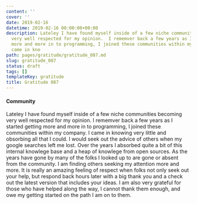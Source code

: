 ```yaml
---
content: ''
cover: ''
date: 2019-02-16
datetime: 2019-02-16 00:00:00+00:00
description: Lateley I have found myself inside of a few niche communities becoming
  very well respected for my opinion.  I rememver back a few years as I started getting
  more and more in to programming, I joined these communities within my company.  I
  came in kno
path: pages/gratitude/gratitude_087.md
slug: gratitude_087
status: draft
tags: []
templateKey: gratitude
title: Gratitude 087
---
```


#### Community

Lateley I have found myself inside of a few niche communities becoming very well respected for my opinion.  I rememver back a few years as I started getting more and more in to programming, I joined these communities within my company.  I came in knowing very little and obsorbing all that I could.  I would seek out the advice of others when my google searches left me lost.  Over the years I absorbed quite a bit of this internal knowlege base and a heap of knowlege from open sources.  As the years have gone by many of the folks I looked up to are gone or absent from the community.  I am finding others seeking my attention more and more.  It is really an amazing feeling of respect when folks not only seek out your help, but respond back hours later with a big thank you and a check out the latest version that includes your ideas.  I am also very grateful for those who have helped along the way, I cannot thank them enough, and owe my getting started on the path I am on to them.